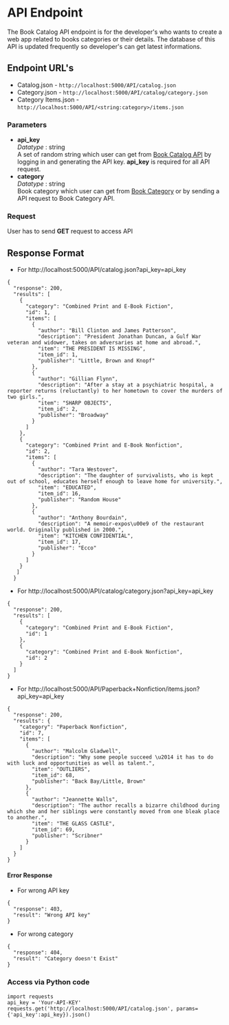 # API Endpoint

The Book Catalog API endpoint is for the developer's who wants to create a web app related to books categories or their details. The database of this API is updated frequently so developer's can get latest informations.


## Endpoint URL's
* Catalog.json - ```http://localhost:5000/API/catalog.json```
* Category.json - ```http://localhost:5000/API/catalog/category.json```
* Category Items.json - ```http://localhost:5000/API/<string:category>/items.json```

### Parameters
* **api_key** <br>
*Datatype* : string<br>
A set of random string which user can get from [Book Catalog API](http://localhost:5000/API) by logging in and generating the API key. **api_key** is required for all API request.
*  **category**<br>
*Datatype* : string<br>
Book category which user can get from [Book Category](http://localhost:5000/) or by sending a API request to Book Category API.

### Request
User has to send **GET** request to access API

## Response Format
* For http://localhost:5000/API/catalog.json?api_key=api_key

```
{
  "response": 200,
  "results": [
    {
      "category": "Combined Print and E-Book Fiction",
      "id": 1,
      "items": [
        {
          "author": "Bill Clinton and James Patterson",
          "description": "President Jonathan Duncan, a Gulf War veteran and widower, takes on adversaries at home and abroad.",
          "item": "THE PRESIDENT IS MISSING",
          "item_id": 1,
          "publisher": "Little, Brown and Knopf"
        },
        {
          "author": "Gillian Flynn",
          "description": "After a stay at a psychiatric hospital, a reporter returns (reluctantly) to her hometown to cover the murders of two girls.",
          "item": "SHARP OBJECTS",
          "item_id": 2,
          "publisher": "Broadway"
        }
      ]
    },
    {
      "category": "Combined Print and E-Book Nonfiction",
      "id": 2,
      "items": [
        {
          "author": "Tara Westover",
          "description": "The daughter of survivalists, who is kept out of school, educates herself enough to leave home for university.",
          "item": "EDUCATED",
          "item_id": 16,
          "publisher": "Random House"
        },
        {
          "author": "Anthony Bourdain",
          "description": "A memoir-expos\u00e9 of the restaurant world. Originally published in 2000.",
          "item": "KITCHEN CONFIDENTIAL",
          "item_id": 17,
          "publisher": "Ecco"
        }
      ]
    }
   ]
  }

```

* For http://localhost:5000/API/catalog/category.json?api_key=api_key

```
{
  "response": 200,
  "results": [
    {
      "category": "Combined Print and E-Book Fiction",
      "id": 1
    },
    {
      "category": "Combined Print and E-Book Nonfiction",
      "id": 2
    }
  ]
}
```

* For http://localhost:5000/API/Paperback+Nonfiction/items.json?api_key=api_key

```
{
  "response": 200,
  "results": {
    "category": "Paperback Nonfiction",
    "id": 7,
    "items": [
      {
        "author": "Malcolm Gladwell",
        "description": "Why some people succeed \u2014 it has to do with luck and opportunities as well as talent.",
        "item": "OUTLIERS",
        "item_id": 68,
        "publisher": "Back Bay/Little, Brown"
      },
      {
        "author": "Jeannette Walls",
        "description": "The author recalls a bizarre childhood during which she and her siblings were constantly moved from one bleak place to another.",
        "item": "THE GLASS CASTLE",
        "item_id": 69,
        "publisher": "Scribner"
      }
    ]
  }
}
```

#### Error Response
* For wrong API key

```
{
  "response": 403,
  "result": "Wrong API key"
}
```
* For wrong category

```
{
  "response": 404,
  "result": "Category doesn't Exist"
}
```


### Access via Python code

```
import requests
api_key = 'Your-API-KEY'
requests.get('http://localhost:5000/API/catalog.json', params={'api_key':api_key}).json()
```
